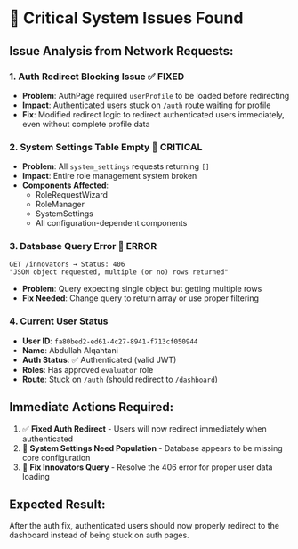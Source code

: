 # 🚨 Critical System Issues Found

## **Issue Analysis from Network Requests:**

### **1. Auth Redirect Blocking Issue** ✅ FIXED
- **Problem**: AuthPage required `userProfile` to be loaded before redirecting
- **Impact**: Authenticated users stuck on `/auth` route waiting for profile
- **Fix**: Modified redirect logic to redirect authenticated users immediately, even without complete profile data

### **2. System Settings Table Empty** 🚨 CRITICAL
- **Problem**: All `system_settings` requests returning `[]`
- **Impact**: Entire role management system broken
- **Components Affected**: 
  - RoleRequestWizard
  - RoleManager  
  - SystemSettings
  - All configuration-dependent components

### **3. Database Query Error** 🚨 ERROR
```
GET /innovators → Status: 406
"JSON object requested, multiple (or no) rows returned"
```
- **Problem**: Query expecting single object but getting multiple rows
- **Fix Needed**: Change query to return array or use proper filtering

### **4. Current User Status**
- **User ID**: `fa80bed2-ed61-4c27-8941-f713cf050944`
- **Name**: Abdullah Alqahtani  
- **Auth Status**: ✅ Authenticated (valid JWT)
- **Roles**: Has approved `evaluator` role
- **Route**: Stuck on `/auth` (should redirect to `/dashboard`)

## **Immediate Actions Required:**

1. ✅ **Fixed Auth Redirect** - Users will now redirect immediately when authenticated
2. 🚨 **System Settings Need Population** - Database appears to be missing core configuration
3. 🚨 **Fix Innovators Query** - Resolve the 406 error for proper user data loading

## **Expected Result:**
After the auth fix, authenticated users should now properly redirect to the dashboard instead of being stuck on auth pages.